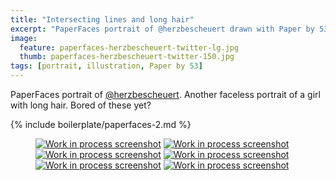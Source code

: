 ```yaml
---
title: "Intersecting lines and long hair"
excerpt: "PaperFaces portrait of @herzbescheuert drawn with Paper by 53 on an iPad."
image: 
  feature: paperfaces-herzbescheuert-twitter-lg.jpg
  thumb: paperfaces-herzbescheuert-twitter-150.jpg
tags: [portrait, illustration, Paper by 53]
---
```


PaperFaces portrait of [@herzbescheuert](http://twitter.com/herzbescheuert). Another faceless portrait of a girl with long hair. Bored of these yet?

{% include boilerplate/paperfaces-2.md %}

<figure class="half">
	<a href="{{ site.url }}/assets/images/paperfaces-herzbescheuert-process-1-lg.jpg"><img src="{{ site.url }}/assets/images/paperfaces-herzbescheuert-process-1-600.jpg" alt="Work in process screenshot"></a>
	<a href="{{ site.url }}/assets/images/paperfaces-herzbescheuert-process-2-lg.jpg"><img src="{{ site.url }}/assets/images/paperfaces-herzbescheuert-process-2-600.jpg" alt="Work in process screenshot"></a>
	<a href="{{ site.url }}/assets/images/paperfaces-herzbescheuert-process-3-lg.jpg"><img src="{{ site.url }}/assets/images/paperfaces-herzbescheuert-process-3-600.jpg" alt="Work in process screenshot"></a>
	<a href="{{ site.url }}/assets/images/paperfaces-herzbescheuert-process-4-lg.jpg"><img src="{{ site.url }}/assets/images/paperfaces-herzbescheuert-process-4-600.jpg" alt="Work in process screenshot"></a>
	<a href="{{ site.url }}/assets/images/paperfaces-herzbescheuert-process-5-lg.jpg"><img src="{{ site.url }}/assets/images/paperfaces-herzbescheuert-process-5-600.jpg" alt="Work in process screenshot"></a>
	<a href="{{ site.url }}/assets/images/paperfaces-herzbescheuert-process-6-lg.jpg"><img src="{{ site.url }}/assets/images/paperfaces-herzbescheuert-process-6-600.jpg" alt="Work in process screenshot"></a>
</figure>